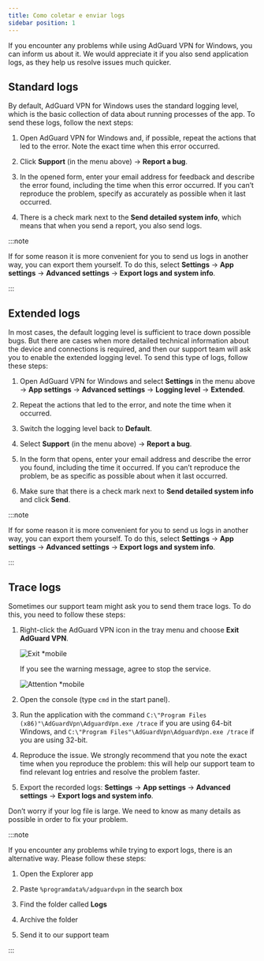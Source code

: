 ```yaml
---
title: Como coletar e enviar logs
sidebar position: 1
---
```


If you encounter any problems while using AdGuard VPN for Windows, you can inform us about it. We would appreciate it if you also send application logs, as they help us resolve issues much quicker.

## Standard logs

By default, AdGuard VPN for Windows uses the standard logging level, which is the basic collection of data about running processes of the app. To send these logs, follow the next steps:

1. Open AdGuard VPN for Windows and, if possible, repeat the actions that led to the error. Note the exact time when this error occurred.

1. Click **Support** (in the menu above) → **Report a bug**.

1. In the opened form, enter your email address for feedback and describe the error found, including the time when this error occurred. If you can’t reproduce the problem, specify as accurately as possible when it last occurred.

1. There is a check mark next to the **Send detailed system info**, which means that when you send a report, you also send logs.

:::note

If for some reason it is more convenient for you to send us logs in another way, you can export them yourself. To do this, select **Settings** → **App settings** → **Advanced settings** → **Export logs and system info**.

:::

## Extended logs

In most cases, the default logging level is sufficient to trace down possible bugs. But there are cases when more detailed technical information about the device and connections is required, and then our support team will ask you to enable the extended logging level. To send this type of logs, follow these steps:

1. Open AdGuard VPN for Windows and select **Settings** in the menu above → **App settings** → **Advanced settings** → **Logging level** → **Extended**.

1. Repeat the actions that led to the error, and note the time when it occurred.

1. Switch the logging level back to **Default**.

1. Select **Support** (in the menu above) → **Report a bug**.

1. In the form that opens, enter your email address and describe the error you found, including the time it occurred. If you can’t reproduce the problem, be as specific as possible about when it last occurred.

1. Make sure that there is a check mark next to **Send detailed system info** and click **Send**.

:::note

If for some reason it is more convenient for you to send us logs in another way, you can export them yourself. To do this, select **Settings** → **App settings** → **Advanced settings** → **Export logs and system info**.

:::

## Trace logs

Sometimes our support team might ask you to send them trace logs. To do this, you need to follow these steps:

1. Right-click the AdGuard VPN icon in the tray menu and choose **Exit AdGuard VPN**.

    ![Exit *mobile](https://cdn.adguard-vpn.com/content/kb/vpn/windows/logs/exit.png)

    If you see the warning message, agree to stop the service.

    ![Attention *mobile](https://cdn.adguard-vpn.com/content/kb/vpn/windows/logs/attention.png)

1. Open the console (type `cmd` in the start panel).

1. Run the application with the command `C:\"Program Files (x86)"\AdGuardVpn\AdguardVpn.exe /trace` if you are using 64-bit Windows, and `C:\"Program Files"\AdGuardVpn\AdguardVpn.exe /trace` if you are using 32-bit.

1. Reproduce the issue. We strongly recommend that you note the exact time when you reproduce the problem: this will help our support team to find relevant log entries and resolve the problem faster.

1. Export the recorded logs: **Settings** → **App settings** → **Advanced settings** → **Export logs and system info**.

Don’t worry if your log file is large. We need to know as many details as possible in order to fix your problem.

:::note

If you encounter any problems while trying to export logs, there is an alternative way. Please follow these steps:

1. Open the Explorer app

1. Paste `%programdata%/adguardvpn` in the search box

1. Find the folder called **Logs**

1. Archive the folder

1. Send it to our support team

:::
